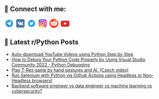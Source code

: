 ## 🔎 Connect with me:
[<img src="https://github.com/bullbesh/bullbesh/blob/main/images/Telegram.png" width="32" height="32" />](https://t.me/bullbesh)
[<img src="https://github.com/bullbesh/bullbesh/blob/main/images/VK.png" width="32" height="32" />](https://vk.com/bullbesh)
[<img src="https://github.com/bullbesh/bullbesh/blob/main/images/Twitter.png" width="32" height="32" />](https://twitter.com/bullbesh1)
[<img src="https://github.com/bullbesh/bullbesh/blob/main/images/Instagram.png" width="32" height="32" />](https://www.instagram.com/bullbesh)
[<img src="https://github.com/bullbesh/bullbesh/blob/main/images/Reddit.png" width="32" height="32" />](https://www.reddit.com/user/bullbesh)
[<img src="https://github.com/bullbesh/bullbesh/blob/main/images/YouTube.png" width="32" height="32" />](https://www.youtube.com/channel/UCtfjRs6uzgq5mfm8S06WTcg)

## 📕 Latest r/Python Posts
<!-- BLOG-POST-LIST:START -->
- [Auto-download YouTube Videos using Python Step by Step](https://www.reddit.com/r/Python/comments/ws98e9/autodownload_youtube_videos_using_python_step_by/)
- [How to Debug Your Python Code Properly by Using Visual Studio Community 2022 - Python Debugging](https://www.reddit.com/r/Python/comments/ws8gx5/how_to_debug_your_python_code_properly_by_using/)
- [Play T-Rex game by hand gestures and AI. &lpar;Czech video&rpar;](https://www.reddit.com/r/Python/comments/ws7wuz/play_trex_game_by_hand_gestures_and_ai_czech_video/)
- [Run Selenium with Python via Github Actions using Headless or Non-Headless browsers!](https://www.reddit.com/r/Python/comments/ws7i0k/run_selenium_with_python_via_github_actions_using/)
- [Backend software engineer vs data engineer vs machine learning vs cybersecurity?](https://www.reddit.com/r/Python/comments/ws49rt/backend_software_engineer_vs_data_engineer_vs/)
<!-- BLOG-POST-LIST:END -->
